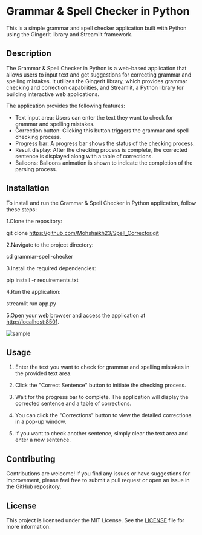 # Grammar & Spell Checker in Python

This is a simple grammar and spell checker application built with Python using the GingerIt library and Streamlit framework.

## Description

The Grammar & Spell Checker in Python is a web-based application that allows users to input text and get suggestions for correcting grammar and spelling mistakes. It utilizes the GingerIt library, which provides grammar checking and correction capabilities, and Streamlit, a Python library for building interactive web applications.

The application provides the following features:

- Text input area: Users can enter the text they want to check for grammar and spelling mistakes.
- Correction button: Clicking this button triggers the grammar and spell checking process.
- Progress bar: A progress bar shows the status of the checking process.
- Result display: After the checking process is complete, the corrected sentence is displayed along with a table of corrections.
- Balloons: Balloons animation is shown to indicate the completion of the parsing process.

## Installation

To install and run the Grammar & Spell Checker in Python application, follow these steps:

1.Clone the repository:

git clone <https://github.com/Mohshaikh23/Spell_Corrector.git>

2.Navigate to the project directory:

cd grammar-spell-checker

3.Install the required dependencies:

pip install -r requirements.txt

4.Run the application:

streamlit run app.py

5.Open your web browser and access the application at [http://localhost:8501](http://localhost:8501).

![sample](https://github.com/Mohshaikh23/Spell_Corrector/assets/93477768/c2cf5b55-5bd0-47cb-ac6c-8be4e3e459a2)

## Usage

1. Enter the text you want to check for grammar and spelling mistakes in the provided text area.

2. Click the "Correct Sentence" button to initiate the checking process.

3. Wait for the progress bar to complete. The application will display the corrected sentence and a table of corrections.

4. You can click the "Corrections" button to view the detailed corrections in a pop-up window.

5. If you want to check another sentence, simply clear the text area and enter a new sentence.

## Contributing

Contributions are welcome! If you find any issues or have suggestions for improvement, please feel free to submit a pull request or open an issue in the GitHub repository.

## License

This project is licensed under the MIT License. See the [LICENSE](LICENSE) file for more information.
